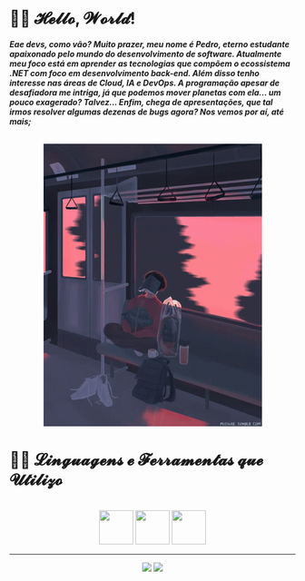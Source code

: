 <h1>🐱‍💻 𝓗𝓮𝓵𝓵𝓸, 𝓦𝓸𝓻𝓵𝓭!</h1>

<p><strong><em>Eae devs, como vão? Muito prazer, meu nome é Pedro, eterno estudante apaixonado pelo mundo do desenvolvimento de software. Atualmente meu foco está em aprender as tecnologias que compõem o ecossistema .NET com foco em desenvolvimento back-end. Além disso tenho interesse nas áreas de Cloud, IA e DevOps. A programação apesar de desafiadora me intriga, já que podemos mover planetas com ela... um pouco exagerado? Talvez... Enfim, chega de apresentações, que tal irmos resolver algumas dezenas de bugs agora? Nos vemos por aí, até mais;</em></strong></p><br>

<div align="center">
  <img src="./lofi.gif" />
</div>

<h1>🐱‍👓 𝓛𝓲𝓷𝓰𝓾𝓪𝓰𝓮𝓷𝓼 𝓮 𝓕𝓮𝓻𝓻𝓪𝓶𝓮𝓷𝓽𝓪𝓼 𝓺𝓾𝓮 𝓤𝓽𝓲𝓵𝓲𝔃𝓸</h1><br>
<div align="center">
  <img height="60em" width="60em" src="https://cdn.jsdelivr.net/gh/devicons/devicon@latest/icons/csharp/csharp-original.svg" />
  <img height="60em" width="60em" src="https://cdn.jsdelivr.net/gh/devicons/devicon@latest/icons/html5/html5-original.svg" />
  <img height="60em" width="60em" src="https://cdn.jsdelivr.net/gh/devicons/devicon@latest/icons/css3/css3-original.svg" />
</div>

<hr>

<div align="center">
  <img height="180em" src="https://gihtub-readme-stats.vercel.app/api?username=pedrootavio-yi&show_icons=true&theme=tokyonight&locale=pt-br"/>
  <img height="90em" src="https://gihtub-readme-stats.vercel.app/api/top-langs?username=pedrootavio-yi&layout=compact&show_icons=true&theme=tokyonight&locale=pt-br&custom_title=Ferramentas%20Mais%20Utilizadas" />
</div>

